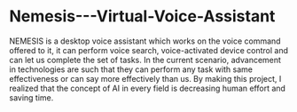 # Nemesis---Virtual-Voice-Assistant
NEMESIS is a desktop voice assistant which works on the voice command offered to it, it can perform voice search, voice-activated device control and can let us complete the set of tasks. In the current scenario, advancement in technologies are such that they can perform any task with same effectiveness or can say more effectively than us. By making this project, I realized that the concept of AI in every field is decreasing human effort and saving time.
